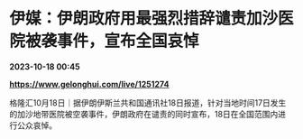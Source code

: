 # 伊媒：伊朗政府用最强烈措辞谴责加沙医院被袭事件，宣布全国哀悼

**2023-10-18 00:45**

**https://www.gelonghui.com/live/1251274**

格隆汇10月18日｜据伊朗伊斯兰共和国通讯社18日报道，针对当地时间17日发生的加沙地带医院被空袭事件，伊朗政府在谴责的同时宣布，18日在全国范围内进行公众哀悼。
